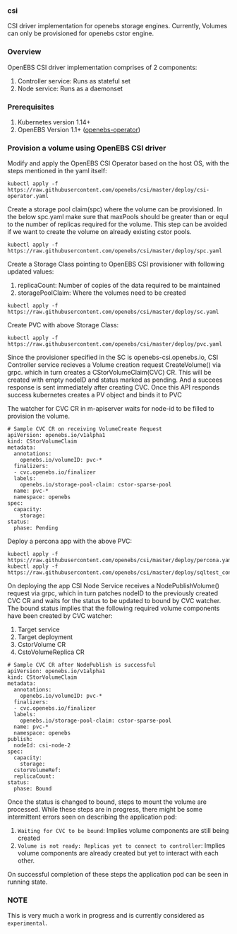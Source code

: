 ### csi
CSI driver implementation for openebs storage engines.
Currently, Volumes can only be provisioned for openebs cstor engine.

### Overview
OpenEBS CSI driver implementation comprises of 2 components:
1) Controller service: Runs as stateful set
2) Node service: Runs as a daemonset

### Prerequisites
1) Kubernetes version 1.14+
2) OpenEBS Version 1.1+ ([openebs-operator](https://raw.githubusercontent.com/openebs/openebs/master/k8s/openebs-operator.yaml))

### Provision a volume using OpenEBS CSI driver

Modify and apply the OpenEBS CSI Operator based on the host OS, with the steps mentioned in the yaml itself:
```
kubectl apply -f https://raw.githubusercontent.com/openebs/csi/master/deploy/csi-operator.yaml
```
Create a storage pool claim(spc) where the volume can be provisioned. In the below spc.yaml make sure that maxPools should be greater than or equl to the number of replicas required for the volume.
This step can be avoided if we want to create the volume on already existing cstor pools. 
```
kubectl apply -f https://raw.githubusercontent.com/openebs/csi/master/deploy/spc.yaml
```
Create a Storage Class pointing to OpenEBS CSI provisioner with following updated values:
1) replicaCount: Number of copies of the data required to be maintained
2) storagePoolClaim: Where the volumes need to be created
```
kubectl apply -f https://raw.githubusercontent.com/openebs/csi/master/deploy/sc.yaml
```
Create PVC with above Storage Class:
```
kubectl apply -f https://raw.githubusercontent.com/openebs/csi/master/deploy/pvc.yaml
```
Since the provisioner specified in the SC is openebs-csi.openebs.io,
CSI Controller service recieves a Volume creation request CreateVolume() via grpc. 
which in turn creates a CStorVolumeClaim(CVC) CR. This will be created with empty nodeID and status marked as pending. 
And a succees response is sent immediately after creating CVC. Once this API responds success kubernetes creates a PV object and binds it to PVC

The watcher for CVC CR in m-apiserver waits for node-id to be filled to provision the volume.
```
# Sample CVC CR on receiving VolumeCreate Request
apiVersion: openebs.io/v1alpha1
kind: CStorVolumeClaim
metadata:
  annotations:
    openebs.io/volumeID: pvc-*
  finalizers:
  - cvc.openebs.io/finalizer
  labels:
    openebs.io/storage-pool-claim: cstor-sparse-pool
  name: pvc-*
  namespace: openebs
spec:
  capacity:
    storage: 
status: 
  phase: Pending
```

Deploy a percona app with the above PVC:
```
kubectl apply -f https://raw.githubusercontent.com/openebs/csi/master/deploy/percona.yaml
kubectl apply -f https://raw.githubusercontent.com/openebs/csi/master/deploy/sqltest_configmap.yaml
```

On deploying the app CSI Node Service receives a NodePublishVolume() request via grpc,
which in turn patches nodeID to the previously created CVC CR and waits for the  status to be updated to bound by CVC watcher. 
The bound status implies that the following required volume components have been created by CVC watcher:
1) Target service
2) Target deployment
3) CstorVolume CR
4) CstoVolumeReplica CR
```
# Sample CVC CR after NodePublish is successful
apiVersion: openebs.io/v1alpha1
kind: CStorVolumeClaim
metadata:
  annotations:
    openebs.io/volumeID: pvc-*
  finalizers:
  - cvc.openebs.io/finalizer
  labels:
    openebs.io/storage-pool-claim: cstor-sparse-pool
  name: pvc-*
  namespace: openebs
publish:
  nodeId: csi-node-2
spec:
  capacity:
    storage:
  cstorVolumeRef:
  replicaCount: 
status:
  phase: Bound
```
Once the status is changed to bound, steps to mount the volume are processed.
While these steps are in progress, there might be some intermittent errors seen on describing the application pod:
1) `Waiting for CVC to be bound`: Implies volume components are still being created
2) `Volume is not ready: Replicas yet to connect to controller`: Implies volume components are already created but yet to interact with each other.

On successful completion of these steps the application pod can be seen in running state.
### NOTE
This is very much a work in progress and is currently considered as `experimental`.
